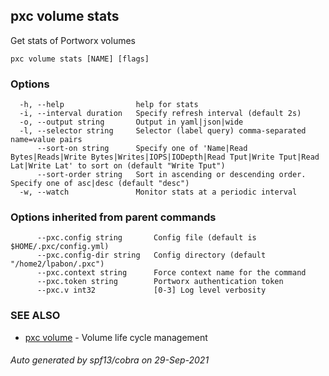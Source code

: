 ## pxc volume stats

Get stats of Portworx volumes

```
pxc volume stats [NAME] [flags]
```

### Options

```
  -h, --help                help for stats
  -i, --interval duration   Specify refresh interval (default 2s)
  -o, --output string       Output in yaml|json|wide
  -l, --selector string     Selector (label query) comma-separated name=value pairs
      --sort-on string      Specify one of 'Name|Read Bytes|Reads|Write Bytes|Writes|IOPS|IODepth|Read Tput|Write Tput|Read Lat|Write Lat' to sort on (default "Write Tput")
      --sort-order string   Sort in ascending or descending order. Specify one of asc|desc (default "desc")
  -w, --watch               Monitor stats at a periodic interval
```

### Options inherited from parent commands

```
      --pxc.config string       Config file (default is $HOME/.pxc/config.yml)
      --pxc.config-dir string   Config directory (default "/home2/lpabon/.pxc")
      --pxc.context string      Force context name for the command
      --pxc.token string        Portworx authentication token
      --pxc.v int32             [0-3] Log level verbosity
```

### SEE ALSO

* [pxc volume](pxc_volume.md)	 - Volume life cycle management

###### Auto generated by spf13/cobra on 29-Sep-2021
